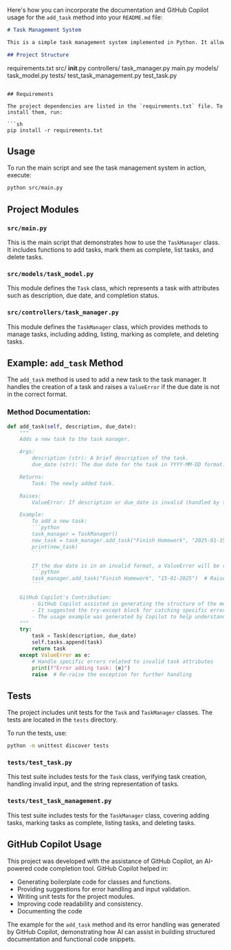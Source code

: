 Here's how you can incorporate the documentation and GitHub Copilot usage for the `add_task` method into your `README.md` file:

```md
# Task Management System

This is a simple task management system implemented in Python. It allows users to add, list, mark as complete, and delete tasks. The tasks are managed in memory and can be filtered by their completion status.

## Project Structure

```
requirements.txt
src/
    __init__.py
    controllers/
        task_manager.py
    main.py
    models/
        task_model.py
tests/
    test_task_management.py
    test_task.py
```

## Requirements

The project dependencies are listed in the `requirements.txt` file. To install them, run:

```sh
pip install -r requirements.txt
```

## Usage

To run the main script and see the task management system in action, execute:

```sh
python src/main.py
```

## Project Modules

### `src/main.py`

This is the main script that demonstrates how to use the `TaskManager` class. It includes functions to add tasks, mark them as complete, list tasks, and delete tasks.

### `src/models/task_model.py`

This module defines the `Task` class, which represents a task with attributes such as description, due date, and completion status.

### `src/controllers/task_manager.py`

This module defines the `TaskManager` class, which provides methods to manage tasks, including adding, listing, marking as complete, and deleting tasks.

## Example: `add_task` Method

The `add_task` method is used to add a new task to the task manager. It handles the creation of a task and raises a `ValueError` if the due date is not in the correct format.

### Method Documentation:

```python
def add_task(self, description, due_date):
    """
    Adds a new task to the task manager.

    Args:
        description (str): A brief description of the task.
        due_date (str): The due date for the task in YYYY-MM-DD format.

    Returns:
        Task: The newly added task.

    Raises:
        ValueError: If description or due_date is invalid (handled by the Task class).

    Example:
        To add a new task:
        ```python
        task_manager = TaskManager()
        new_task = task_manager.add_task("Finish Homework", "2025-01-15")
        print(new_task)
        ```

        If the due date is in an invalid format, a ValueError will be raised:
        ```python
        task_manager.add_task("Finish Homework", "15-01-2025")  # Raises ValueError
        ```

    GitHub Copilot's Contribution:
        - GitHub Copilot assisted in generating the structure of the method, including handling errors and raising exceptions.
        - It suggested the try-except block for catching specific errors related to invalid task attributes.
        - The usage example was generated by Copilot to help understand how to add a task and handle errors in real-world scenarios.
    """
    try:
        task = Task(description, due_date)
        self.tasks.append(task)
        return task
    except ValueError as e:
        # Handle specific errors related to invalid task attributes
        print(f"Error adding task: {e}")
        raise  # Re-raise the exception for further handling
```

## Tests

The project includes unit tests for the `Task` and `TaskManager` classes. The tests are located in the `tests` directory.

To run the tests, use:

```sh
python -m unittest discover tests
```

### `tests/test_task.py`

This test suite includes tests for the `Task` class, verifying task creation, handling invalid input, and the string representation of tasks.

### `tests/test_task_management.py`

This test suite includes tests for the `TaskManager` class, covering adding tasks, marking tasks as complete, listing tasks, and deleting tasks.

## GitHub Copilot Usage

This project was developed with the assistance of GitHub Copilot, an AI-powered code completion tool. GitHub Copilot helped in:

- Generating boilerplate code for classes and functions.
- Providing suggestions for error handling and input validation.
- Writing unit tests for the project modules.
- Improving code readability and consistency.
- Documenting the code

The example for the `add_task` method and its error handling was generated by GitHub Copilot, demonstrating how AI can assist in building structured documentation and functional code snippets.